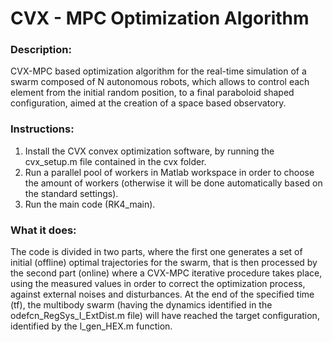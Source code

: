 # CVX - MPC Optimization Algorithm

### Description: 
CVX-MPC based optimization algorithm for the real-time simulation of a swarm composed of N autonomous robots, which allows to control each element from the initial random position, to a final paraboloid shaped configuration, aimed at the creation of a space based observatory.

### Instructions:
1. Install the CVX convex optimization software, by running the cvx_setup.m file contained in the cvx folder.
2. Run a parallel pool of workers in Matlab workspace in order to choose the amount of workers (otherwise it will be done automatically based on the standard settings).
3. Run the main code (RK4_main).

### What it does:
The code is divided in two parts, where the first one generates a set of initial (offline) optimal trajectories for the swarm, that is then processed by the second part (online) where a CVX-MPC iterative procedure takes place, using the measured values in order to correct the optimization process, against external noises and disturbances. At the end of the specified time (tf), the multibody swarm (having the dynamics identified in the odefcn_RegSys_I_ExtDist.m file) will have reached the target configuration, identified by the l_gen_HEX.m function.
